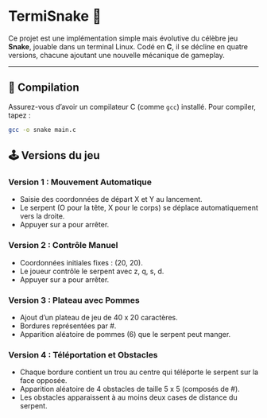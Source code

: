 # TermiSnake 🐍

Ce projet est une implémentation simple mais évolutive du célèbre jeu **Snake**, 
jouable dans un terminal Linux. Codé en **C**, il se décline en quatre versions, chacune ajoutant une nouvelle mécanique de gameplay.

---

## 🔧 Compilation

Assurez-vous d’avoir un compilateur C (comme `gcc`) installé. Pour compiler, tapez :

```bash
gcc -o snake main.c
```

## 🕹️ Versions du jeu

### Version 1 : Mouvement Automatique
- Saisie des coordonnées de départ X et Y au lancement.
- Le serpent (O pour la tête, X pour le corps) se déplace automatiquement vers la droite.
- Appuyer sur a pour arrêter.

### Version 2 : Contrôle Manuel
- Coordonnées initiales fixes : (20, 20).
- Le joueur contrôle le serpent avec z, q, s, d.
- Appuyer sur a pour arrêter.

### Version 3 : Plateau avec Pommes
- Ajout d’un plateau de jeu de 40 x 20 caractères.
- Bordures représentées par #.
- Apparition aléatoire de pommes (6) que le serpent peut manger.

### Version 4 : Téléportation et Obstacles
- Chaque bordure contient un trou au centre qui téléporte le serpent sur la face opposée.
- Apparition aléatoire de 4 obstacles de taille 5 x 5 (composés de #).
- Les obstacles apparaissent à au moins deux cases de distance du serpent.
